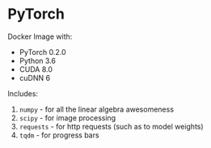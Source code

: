 # PyTorch

Docker Image with:

- PyTorch 0.2.0
- Python 3.6
- CUDA 8.0 
- cuDNN 6

Includes:
1. `numpy` - for all the linear algebra awesomeness
2. `scipy` - for image processing
3. `requests` - for http requests (such as to model weights)
4. `tqdm` - for progress bars